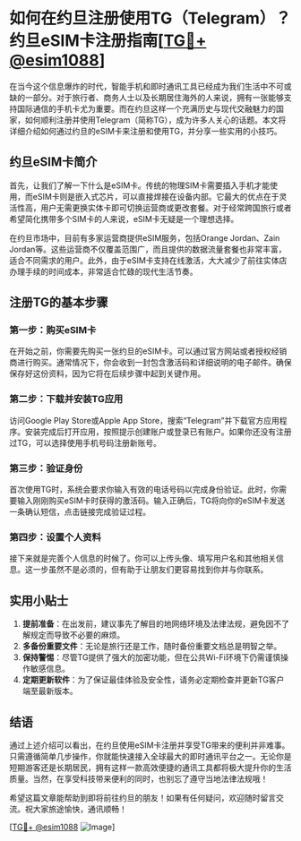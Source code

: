 # 如何在约旦注册使用TG（Telegram）？约旦eSIM卡注册指南[[TG💪+ @esim1088](https://t.me/s/esim1088)]

在当今这个信息爆炸的时代，智能手机和即时通讯工具已经成为我们生活中不可或缺的一部分。对于旅行者、商务人士以及长期居住海外的人来说，拥有一张能够支持国际通信的手机卡尤为重要。而在约旦这样一个充满历史与现代交融魅力的国家，如何顺利注册并使用Telegram（简称TG），成为许多人关心的话题。本文将详细介绍如何通过约旦的eSIM卡来注册和使用TG，并分享一些实用的小技巧。

## 约旦eSIM卡简介

首先，让我们了解一下什么是eSIM卡。传统的物理SIM卡需要插入手机才能使用，而eSIM卡则是嵌入式芯片，可以直接焊接在设备内部。它最大的优点在于灵活性高，用户无需更换实体卡即可切换运营商或更改套餐。对于经常跨国旅行或者希望简化携带多个SIM卡的人来说，eSIM卡无疑是一个理想选择。

在约旦市场中，目前有多家运营商提供eSIM服务，包括Orange Jordan、Zain Jordan等。这些运营商不仅覆盖范围广，而且提供的数据流量套餐也非常丰富，适合不同需求的用户。此外，由于eSIM卡支持在线激活，大大减少了前往实体店办理手续的时间成本，非常适合忙碌的现代生活节奏。

## 注册TG的基本步骤

### 第一步：购买eSIM卡
在开始之前，你需要先购买一张约旦的eSIM卡。可以通过官方网站或者授权经销商进行购买。通常情况下，你会收到一封包含激活码和详细说明的电子邮件。确保保存好这份资料，因为它将在后续步骤中起到关键作用。

### 第二步：下载并安装TG应用
访问Google Play Store或Apple App Store，搜索“Telegram”并下载官方应用程序。安装完成后打开应用，按照提示创建账户或登录已有账户。如果你还没有注册过TG，可以选择使用手机号码注册新账号。

### 第三步：验证身份
首次使用TG时，系统会要求你输入有效的电话号码以完成身份验证。此时，你需要输入刚刚购买eSIM卡时获得的激活码。输入正确后，TG将向你的eSIM卡发送一条确认短信，点击链接完成验证过程。

### 第四步：设置个人资料
接下来就是完善个人信息的时候了。你可以上传头像、填写用户名和其他相关信息。这一步虽然不是必须的，但有助于让朋友们更容易找到你并与你联系。

## 实用小贴士

1. **提前准备**：在出发前，建议事先了解目的地网络环境及法律法规，避免因不了解规定而导致不必要的麻烦。
2. **多备份重要文件**：无论是旅行还是工作，随时备份重要文档总是明智之举。
3. **保持警惕**：尽管TG提供了强大的加密功能，但在公共Wi-Fi环境下仍需谨慎操作敏感信息。
4. **定期更新软件**：为了保证最佳体验及安全性，请务必定期检查并更新TG客户端至最新版本。

## 结语

通过上述介绍可以看出，在约旦使用eSIM卡注册并享受TG带来的便利并非难事。只需遵循简单几步操作，你就能快速接入全球最大的即时通讯平台之一。无论你是短期游客还是长期居民，拥有这样一款高效便捷的通讯工具都将极大提升你的生活质量。当然，在享受科技带来便利的同时，也别忘了遵守当地法律法规哦！

希望这篇文章能帮助到即将前往约旦的朋友！如果有任何疑问，欢迎随时留言交流。祝大家旅途愉快，通讯顺畅！

[[TG💪+ @esim1088](https://t.me/s/esim1088) ![Image](https://i.postimg.cc/4NQfJmqS/Snipaste-2025-05-13-00-14-12.png)]
